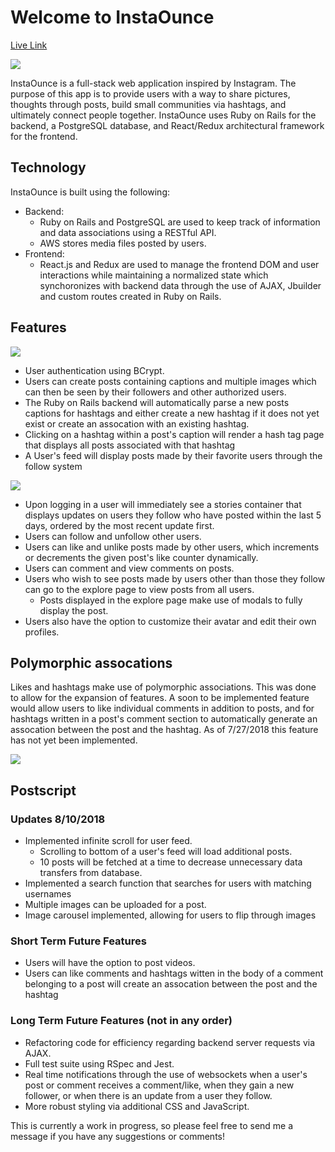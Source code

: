 # Welcome to InstaOunce

[Live Link](https://insta-ounce.herokuapp.com)














![](https://lh3.googleusercontent.com/UZFJF0NdfJL4mORiQGw7OavxYF6kYRK3fW8kr_z8D1RF5fSYZmT-XfJ5WRxd2vFmQTpUDJzqIi72IO0nJxAUGOFrhB11N-qt0XpzoogCBf4o_7F9ybPqruVwwI9tdqsz2FKOttjmUUYLNEfa2GXVQ9VcwbcjBEdaIFNCJIthTSYBzJBBaqhFCkHjQcYPT7GrQU-jNQjq1QBVB83R0dlT5qTUg-SvUa_N3VYjdiCUZEVauwX3c-JSuNWMeIQXpPbnlO3Dmi-Tr9cPVvP_F08F8xER20Aq6HZAjLLxbyEi8oC2avWNxNQAGQrdLGO6yEFRwIXQ50o9gcHMd-lMe_oCGuUfkKfiviUtX-MGUEntX4FJu76qV3HYZMafE4qvozbAuh8Qswly5tIVQfpXznHvFisBm4riInCgFHu-rozcfKzMQhb93IeQfrmuksOpUYPIUYnNerAf1QN-oEOG-Xn31nBfI6IeUSM9cfDwzgLQShLDCoQpWuQ_MMNhwwT0NqMT3_uZ--9ei0RRaOguhM2WuC5ZHBKucrZX9ecAY0Xv6A9ZTQfGaH4KqTWYYXFVIuWxg5TqffHfCYPidPliqWMecZTaGxX-cktUJQaIYQg=w600-h348-no)

InstaOunce is a full-stack web application inspired by Instagram. The purpose of this app is to provide users with a way to share pictures, thoughts through posts, build small communities via hashtags, and ultimately connect people together. InstaOunce uses Ruby on Rails for the backend, a PostgreSQL database, and React/Redux architectural framework for the frontend.

## Technology
InstaOunce is built using the following: 
*  Backend:
   *  Ruby on Rails and PostgreSQL are used to keep track of information and data associations using a RESTful API.
   *  AWS stores media files posted by users.
*  Frontend: 
   *  React.js and Redux are used to manage the frontend DOM and user interactions while maintaining a normalized state which synchoronizes with backend data through the use of AJAX, Jbuilder and custom routes created in Ruby on Rails.
   
## Features

![](https://lh3.googleusercontent.com/lhHeDsKqeQ2_5ojgKS2UNHqTvjXg1mUWsbPrEusgKmisKtV7UkUo-Xf-O4eOV4ZGRMOYnhzSi92PYjHG2d68Ub4rcXRDteklBgJHT6hmO6TR-5BInjzIOVDekNRFI1i922cLTScDvrv9jmOPC1YS-ENrZ9_MCl_SX-n_IYr9Im_Ti7s-LgCytJn4n_Xji2J-hcK1Y1LuLPBs9RamwnF167_stbzGxwN_vhjmQlEtkyKPskzbmT0UlV6C8_e4FISjzipFfJnN_tcABC6Qzt43lCirxc016LH5MOuqhjhdv3c1Uqj5KiaiVDm-yATx0vp481BDXa_m2Vfw5aXfC-UnP3HWJh-AeMau-Uoh_JYrFRzPwR5Ke9j0jTF_G2rlZm95gZPboX8SUOBSZabLztL2ydVgFk0crrUYMAlEpThTdHYHZRZUVGyT2LemeXMPuIOI3w_siYQQDsISWzngXbXIITdSceKlAM2MfqDMLdg8xZojEx_4vLmO9sMd8sRoI0mo2LaFiUpylqAs34UiRswSyu8cY5T-oGBLmtAu7EPl8QhrbUDZkO_01IwWdsYEpbyr4LFj-saaAYiWLF8tuv_4FRXIb2bQlR8x0wzYwJo=w600-h338-no)

*  User authentication using BCrypt.
*  Users can create posts containing captions and multiple images which can then be seen by their followers and other authorized users.
*  The Ruby on Rails backend will automatically parse a new posts captions for hashtags and either create a new hashtag if it does not yet exist or create an assocation with an existing hashtag.
*  Clicking on a hashtag within a post's caption will render a hash tag page that displays all posts associated with that hashtag
*  A User's feed will display posts made by their favorite users through the follow system

![](https://lh3.googleusercontent.com/jCilSci3nqtU9GCwcqD8jnzuUcS9AA96XsBaNokDFC66MbxWMlF-jh_yRDeHouTBhKO8F2dtitD_57VrUIu-5QUQc471-lWgTVrAs0LVt8OjyKPt3iGNHe7h5Rygs0H0eFfsMC9gb45x8mdt8zTU2zcNQAjZ-QK2xSrIgnZ4_Jczif_IS6piq_xP4J-IDqyU797Wb3Ip0TBt3ngtW01DjsANYqoVp5PaRxeWOaeUwduuMJbxAG9C9Ydj4pFIRQgCTGvLkU6KfZqCsQ8ntSCzHZY3ZxBsyquVVyljx8-om3DGiE3eqxbd4JGoCWiuUbDsa7jUKpKE0UQFffYuj_irLKywIIoIUQdQU_xoGteI9ummausNuiX84GZ_G8px9SdWEFOeRYyGcDVMiTyV6Ai--7w5tD8qzifw_AL5h7-r-SGu7p9yyiUO7lBL63tgqeARhDlZBjOj_XAU5Dr_Dph3rxIUsuCmkZXlvSJ0cCZ_HQwCBXv3v7iEpTxiGzB0IrUn12LMK6zctOa6qWjO0siA1PCS9jpT21QLSO_EanC1uEacz6_t11MZW38DdL_i3-NRe4_iSE7kKPHXDvVHkG8VSjm_Y4x0ukIlLbHSeuw=w800-h447-no)

*  Upon logging in a user will immediately see a stories container that displays updates on users they follow who have posted within the last 5 days, ordered by the most recent update first.
*  Users can follow and unfollow other users.
*  Users can like and unlike posts made by other users, which increments or decrements the given post's like counter dynamically.
*  Users can comment and view comments on posts.
*  Users who wish to see posts made by users other than those they follow can go to the explore page to view posts from all users.
   *  Posts displayed in the explore page make use of modals to fully display the post.
*  Users also have the option to customize their avatar and edit their own profiles.

## Polymorphic assocations
Likes and hashtags make use of polymorphic associations. This was done to allow for the expansion of features. A soon to be implemented feature would allow users to like individual comments in addition to posts, and for hashtags written in a post's comment section to automatically generate an assocation between the post and the hashtag. As of 7/27/2018 this feature has not yet been implemented.

![](https://lh3.googleusercontent.com/Nc4RF9rrDzgpoqyMru5vO5ii6fVQCjIaBccgLSwMkMwikhwImyAa0_M09ZQEf8AMlddSkZNpCnmMR-KAaMUp_HaAopSx5eSyxfYBA5o9Pig5if6xPCc7HWJ2snbnHudyWs-LAMZj5z-nZF-QrhFFMlzPRKMT-TWWqbuvSrtOOWI29BtHZrA1rnYbOSNTyPrunhpcU_cfjIbdUW6yb2MrMxwg_Nk3ZneK4QJtOXQN5WuhPBO5eQrmhoABGGDCYvpwiuKUViflKxW3mpIXeBgVwD_W8--0zTSDU-8jtdq8gencB-n31t0wLJjtHrN25FsG3dqoumdjZZMav3gBYBPCujgRKEhR36CzGi1q5hMYnkOAtfNYvb_4I91mDBMAUF-TyUOH3vp6EcNdUCQzSOt7UJf7YcAU5vrEPO_cYD8PbHNxaBteYyZPKDx-wQYI0cV26OHqwefzINxti3fEdWKpXL9zJvBJ0NxUfZd7qQvqWK2E9LtbsPDcV1cwE0ZoinjjFBA14T3cBOI0bRw4KLtrqSwPPmRuWlNn56VxM4CCb8iM5k3zYBUAEL8DHK1WdGZ34qjF0Eh5nn6ecgfEH3KPlbB_j4r6Au4Q8T0csbc=w643-h163-no)

## Postscript

### Updates 8/10/2018
*  Implemented infinite scroll for user feed.
   *  Scrolling to bottom of a user's feed will load additional posts.
   *  10 posts will be fetched at a time to decrease unnecessary data transfers from database.
*  Implemented a search function that searches for users with matching usernames
*  Multiple images can be uploaded for a post.
*  Image carousel implemented, allowing for users to flip through images

### Short Term Future Features
*  Users will have the option to post videos.
*  Users can like comments and hashtags witten in the body of a comment belonging to a post will create an assocation between the post and the hashtag

### Long Term Future Features (not in any order)
*  Refactoring code for efficiency regarding backend server requests via AJAX.
*  Full test suite using RSpec and Jest.
*  Real time notifications through the use of websockets when a user's post or comment receives a comment/like, when they gain a new follower, or when there is an update from a user they follow.
*  More robust styling via additional CSS and JavaScript.

This is currently a work in progress, so please feel free to send me a message if you have any suggestions or comments!



